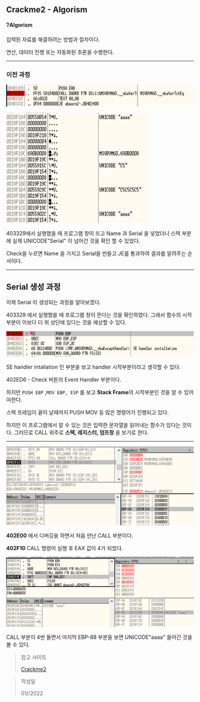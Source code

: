 ## Crackme2 - Algorism

#### ❔Algorism

입력된 자료를 해결하려는 방법과 절차이다.

연산, 데이터 진행 또는 자동화된 추론을 수행한다.

---

### 이전 과정

![cralgo](https://raw.githubusercontent.com/sosouni14/image_server/main/image_rev/cralgo.PNG)

![te](https://raw.githubusercontent.com/sosouni14/image_server/main/image_rev/tename.PNG)

403329에서 실행했을 때 프로그램 창이 뜨고 Name 과 Serial 을 넣었더니 스택 부분에 실제 UNICODE"Serial" 이  넘어간 것을 확인 할 수 있었다.

Check을 누르면 Name 을 가지고 Serial을 만들고 JE를 통과하여 결과를 알려주는 순서이다.

---

## Serial 생성 과정

이제 Serial 이 생성되는 과정을 알아보겠다.

403329 에서 실행했을 때 프로그램 창이 뜬다는 것을 확인하였다. 그래서 함수의 시작 부분이  이보다 더 위 상단에 있다는 것을 예상할 수 있다. 

![alhand](https://raw.githubusercontent.com/sosouni14/image_server/main/image_rev/alhand.PNG)

SE handler intallation 인 부분을 보고 handler 시작부분이라고 생각할 수 있다.

402ED6 - Check 버튼의 Event Handler 부분이다.

하지만 `PUSH EBP` ,`MOV EBP, ESP` 를 보고 **Stack Frame**의 시작부분인 것을 알 수 있어야한다.

스택 프레임이 끝이 날때까지 PUSH MOV 등 많은 명령어가 진행되고 있다.

하지만 이 프로그램에서 알 수 있는 것은 입력한 문자열을 읽어내는 함수가 있다는 것이다. 그러므로 CALL 위주로 **스택, 레지스터, 덤프창** 을 보기로 한다.

---

![alebp](https://raw.githubusercontent.com/sosouni14/image_server/main/image_rev/alebp.PNG)

**402E00** 에서 디버깅을 하면서 처음 만난 CALL 부분이다.

**402F10** CALL 명령어 실행 후 EAX 값이 4가 되었다.

![alcall](https://raw.githubusercontent.com/sosouni14/image_server/main/image_rev/alcall.PNG)

CALL 부분이 4번 돌면서 마지막 EBP-88 부분을 보면 UNICODE"aaaa" 들어간 것을 볼 수 있다.











> 참고 사이트
>
> [Crackme2](https://blog.naver.com/hungjaksm/40201426563)



> 작성일
>
> 01//2022